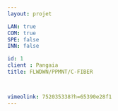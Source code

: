 ```yaml
---
layout: projet

LAN: true  
COM: true
SPE: false
INN: false

id: 1
client : Pangaia
title: FLWDWN/PPMNT/C-FIBER



vimeolink: 752035338?h=65390e28f1
---
```


